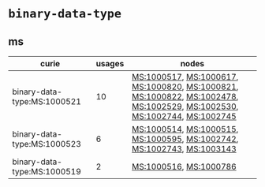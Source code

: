 # `binary-data-type`

## ms

| curie                       |   usages | nodes                                                                                                                                                                                                                                                                                                                                                                                                                                                                                                    |
|-----------------------------|----------|----------------------------------------------------------------------------------------------------------------------------------------------------------------------------------------------------------------------------------------------------------------------------------------------------------------------------------------------------------------------------------------------------------------------------------------------------------------------------------------------------------|
| binary-data-type:MS:1000521 |       10 | [MS:1000517](https://bioregistry.io/MS:1000517), [MS:1000617](https://bioregistry.io/MS:1000617), [MS:1000820](https://bioregistry.io/MS:1000820), [MS:1000821](https://bioregistry.io/MS:1000821), [MS:1000822](https://bioregistry.io/MS:1000822), [MS:1002478](https://bioregistry.io/MS:1002478), [MS:1002529](https://bioregistry.io/MS:1002529), [MS:1002530](https://bioregistry.io/MS:1002530), [MS:1002744](https://bioregistry.io/MS:1002744), [MS:1002745](https://bioregistry.io/MS:1002745) |
| binary-data-type:MS:1000523 |        6 | [MS:1000514](https://bioregistry.io/MS:1000514), [MS:1000515](https://bioregistry.io/MS:1000515), [MS:1000595](https://bioregistry.io/MS:1000595), [MS:1002742](https://bioregistry.io/MS:1002742), [MS:1002743](https://bioregistry.io/MS:1002743), [MS:1003143](https://bioregistry.io/MS:1003143)                                                                                                                                                                                                     |
| binary-data-type:MS:1000519 |        2 | [MS:1000516](https://bioregistry.io/MS:1000516), [MS:1000786](https://bioregistry.io/MS:1000786)                                                                                                                                                                                                                                                                                                                                                                                                         |

